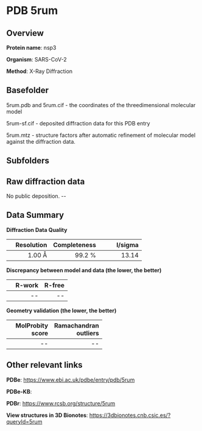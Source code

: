 # PDB 5rum

## Overview

**Protein name**: nsp3

**Organism**: SARS-CoV-2

**Method**: X-Ray Diffraction



## Basefolder

5rum.pdb and 5rum.cif - the coordinates of the threedimensional molecular model

5rum-sf.cif - deposited diffraction data for this PDB entry

5rum.mtz - structure factors after automatic refinement of molecular model against the diffraction data.

## Subfolders









## Raw diffraction data

No public deposition. --<br> 

## Data Summary
**Diffraction Data Quality**

|   | Resolution | Completeness| I/sigma |
|---|-------------:|----------------:|--------------:|
|   |1.00 Å|99.2  %|<img width=50/>13.14|

**Discrepancy between model and data (the lower, the better)**

|   | **R-work**| **R-free**   
|---|-------------:|----------------:|           
||--|--|

**Geometry validation (the lower, the better)**

|   |**MolProbity<br>score**| **Ramachandran<br>outliers** 
|---|-------------:|----------------:|
||--|--|

 

 



## Other relevant links 
**PDBe**:  https://www.ebi.ac.uk/pdbe/entry/pdb/5rum

**PDBe-KB**:  
 
**PDBr**: https://www.rcsb.org/structure/5rum 

**View structures in 3D Bionotes**: https://3dbionotes.cnb.csic.es/?queryId=5rum

